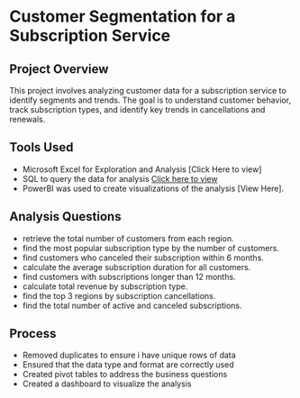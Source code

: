 # Customer Segmentation for a Subscription Service

## Project Overview
This project involves analyzing customer data for a subscription service to identify segments and trends. The goal is to understand customer behavior, track subscription types, and identify key trends in cancellations and renewals.

## Tools Used
- Microsoft Excel for Exploration and Analysis [Click Here to view]
- SQL to query the data for analysis [Click here to view](https://github.com/IBK-20/LITA_Capstone_-Project_SubscriptionData/blob/0cfa903ac5228948d622293528e610f7aece11a7/customer_data.sql)
- PowerBI was used to create visualizations of the analysis [View Here].

## Analysis Questions
- retrieve the total number of customers from each region.
- find the most popular subscription type by the number of customers.
- find customers who canceled their subscription within 6 months.
- calculate the average subscription duration for all customers.
- find customers with subscriptions longer than 12 months.
- calculate total revenue by subscription type.
- find the top 3 regions by subscription cancellations.
- find the total number of active and canceled subscriptions.

## Process
- Removed duplicates to ensure i have unique rows of data
- Ensured that the data type and format are correctly used
- Created pivot tables to address the business questions
- Created a dashboard to visualize the analysis

